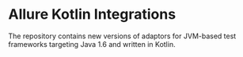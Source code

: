 # Allure Kotlin Integrations 

The repository contains new versions of adaptors for JVM-based test frameworks targeting Java 1.6 and written in Kotlin.